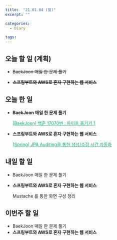 ```yaml
---
title:  "21.01.04 (월)"
excerpt: ""

categories:
  - Diary

tags:
---
```


## 오늘 할 일 (계획)

- ~~BaekJoon 매일 한 문제 풀기~~

- ~~**스프링부트와 AWS로 혼자 구현하는 웹 서비스**~~

## 오늘 한 일

- **BaekJoon 매일 한 문제 풀기**

  <a href="https://nam-ki-bok.github.io/baekjoon/Baek_MovePipe1/" style="color:#0FA678">[BaekJoon] 백준 17070번 : 파이프 옮기기 1</a>

- **스프링부트와 AWS로 혼자 구현하는 웹 서비스**

  <a href="https://nam-ki-bok.github.io/spring/Auditing/" style="color:#0FA678">[Spring] JPA Auditing을 통한 생성/수정 시간 자동화</a>

##  내일 할 일

- BaekJoon 매일 한 문제 풀기

- **스프링부트와 AWS로 혼자 구현하는 웹 서비스**

  Mustache 를 통한 화면 구성 정리


## 이번주 할 일

- BaekJoon 매일 한 문제 풀기
- **스프링부트와 AWS로 혼자 구현하는 웹 서비스**

<br>

